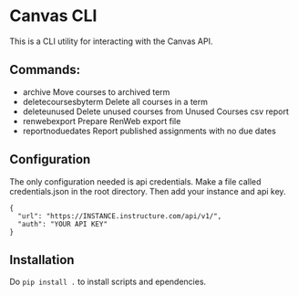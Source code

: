 # Canvas CLI

This is a CLI utility for interacting with the Canvas API.

## Commands:

*  archive              Move courses to archived term
*  deletecoursesbyterm  Delete all courses in a term
*  deleteunused         Delete unused courses from Unused Courses csv report
*  renwebexport         Prepare RenWeb export file
*  reportnoduedates     Report published assignments with no due dates

## Configuration

The only configuration needed is api credentials. Make a file called credentials.json in the root directory. Then add your instance and api key.
```
{
  "url": "https://INSTANCE.instructure.com/api/v1/",
  "auth": "YOUR API KEY"
}
```

## Installation
Do ```pip install .``` to install scripts and ependencies.
